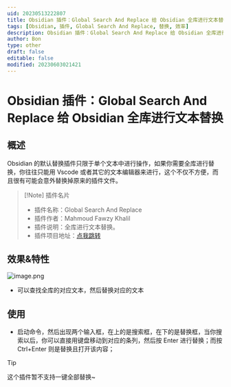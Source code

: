 ```yaml
---
uid: 20230513222807
title: Obsidian 插件：Global Search And Replace 给 Obsidian 全库进行文本替换
tags: [Obsidian, 插件, Global Search And Replace, 替换, 效率]
description: Obsidian 插件：Global Search And Replace 给 Obsidian 全库进行文本替换
author: Bon
type: other
draft: false
editable: false
modified: 20230603021421
---
```


# Obsidian 插件：Global Search And Replace 给 Obsidian 全库进行文本替换

## 概述

Obsidian 的默认替换插件只限于单个文本中进行操作，如果你需要全库进行替换，你往往只能用 Vscode 或者其它的文本编辑器来进行，这个不仅不方便，而且很有可能会意外替换掉原来的插件文件。

> [!Note] 插件名片
> - 插件名称：Global Search And Replace
> - 插件作者：Mahmoud Fawzy Khalil
> - 插件说明：全库进行文本替换。
> - 插件项目地址：[点我跳转](https://github.com/MahmoudFawzyKhalil/obsidian-global-search-and-replace)

## 效果&特性

![image.png](https://cdn.pkmer.cn/images/20230514132110.png!pkmer)

- 可以查找全库的对应文本，然后替换对应的文本

## 使用

- 启动命令，然后出现两个输入框，在上的是搜索框，在下的是替换框，当你搜索以后，你可以直接用键盘移动到对应的条列，然后按 Enter 进行替换；而按 Ctrl+Enter 则是替换且打开该内容；

> [!tip]
> 这个插件暂不支持一键全部替换~
